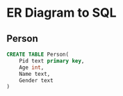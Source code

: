 # ER Diagram to SQL

## Person

```sql
CREATE TABLE Person(
    Pid text primary key,
    Age int,
    Name text,
    Gender text
)

```
